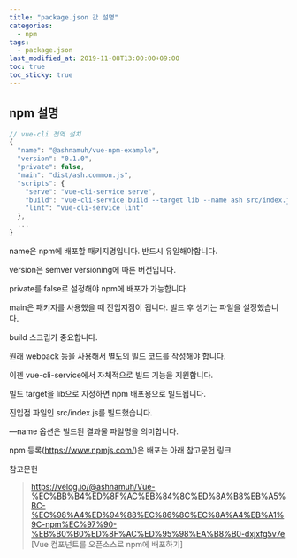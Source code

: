 ```yaml
---
title: "package.json 값 설명"
categories:
  - npm
tags:
  - package.json
last_modified_at: 2019-11-08T13:00:00+09:00
toc: true
toc_sticky: true
---
```


## npm 설명
```javascript
// vue-cli 전역 설치
{
  "name": "@ashnamuh/vue-npm-example",
  "version": "0.1.0",
  "private": false,
  "main": "dist/ash.common.js",
  "scripts": {
    "serve": "vue-cli-service serve",
    "build": "vue-cli-service build --target lib --name ash src/index.js",
    "lint": "vue-cli-service lint"
  },
  ...
}
```
name은 npm에 배포할 패키지명입니다. 반드시 유일해야합니다.

version은 semver versioning에 따른 버전입니다.

private를 false로 설정해야 npm에 배포가 가능합니다.

main은 패키지를 사용했을 때 진입지점이 됩니다. 빌드 후 생기는 파일을 설정했습니다.

build 스크립가 중요합니다.

원래 webpack 등을 사용해서 별도의 빌드 코드를 작성해야 합니다.

이젠 vue-cli-service에서 자체적으로 빌드 기능을 지원합니다.

빌드 target을 lib으로 지정하면 npm 배포용으로 빌드됩니다.

진입점 파일인 src/index.js를 빌드했습니다.

—name 옵션은 빌드된 결과물 파일명을 의미합니다.


npm 등록(https://www.npmjs.com/)은 배포는 아래 참고문헌 링크 

참고문헌
> https://velog.io/@ashnamuh/Vue-%EC%BB%B4%ED%8F%AC%EB%84%8C%ED%8A%B8%EB%A5%BC-%EC%98%A4%ED%94%88%EC%86%8C%EC%8A%A4%EB%A1%9C-npm%EC%97%90-%EB%B0%B0%ED%8F%AC%ED%95%98%EA%B8%B0-dxjxfg5v7e [Vue 컴포넌트를 오픈소스로 npm에 배포하기]
